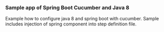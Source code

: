 ### Sample app of Spring Boot Cucumber and Java 8

Example how to configure java 8 and spring boot with cucumber. Sample includes injection of spring component into step
definition file.